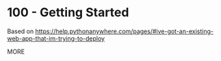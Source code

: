# 100 - Getting Started

Based on https://help.pythonanywhere.com/pages/#ive-got-an-existing-web-app-that-im-trying-to-deploy

MORE
